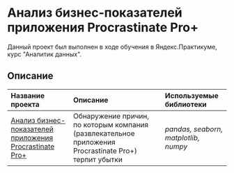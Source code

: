 # Анализ бизнес-показателей приложения Procrastinate Pro+
Данный проект был выполнен в ходе обучения в Яндекс.Практикуме, курс "Аналитик данных".

## Описание

| Название проекта | Описание | Используемые библиотеки | 
| :---------------------- | :---------------------- | :---------------------- |
| [Анализ бизнес-показателей приложения Procrastinate Pro+](business-metrics-of-app) | Обнаружение причин, по которым компания (развлекательное приложения Procrastinate Pro+) терпит убытки| *pandas, seaborn, matplotlib, numpy* |
